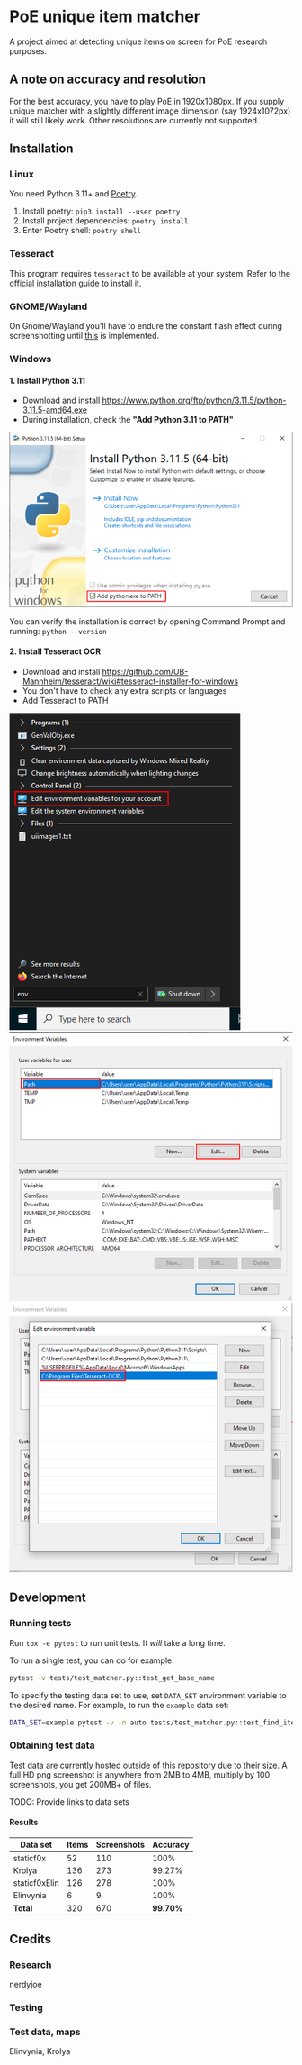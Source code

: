 # PoE unique item matcher

A project aimed at detecting unique items on screen for PoE research purposes.

## A note on accuracy and resolution

For the best accuracy, you have to play PoE in 1920x1080px. If you supply
unique matcher with a slightly different image dimension (say 1924x1072px)
it will still likely work. Other resolutions are currently not supported.

## Installation

### Linux

You need Python 3.11+ and [Poetry](https://github.com/python-poetry/poetry).

1. Install poetry: `pip3 install --user poetry`
2. Install project dependencies: `poetry install`
3. Enter Poetry shell: `poetry shell`

### Tesseract

This program requires `tesseract` to be available at your system.
Refer to the [official installation guide](https://tesseract-ocr.github.io/tessdoc/Installation.html) to install it.

### GNOME/Wayland

On Gnome/Wayland you'll have to endure the constant flash effect during screenshotting
until [this](https://gitlab.gnome.org/GNOME/gnome-shell/-/issues/3866) is implemented.

### Windows

#### 1. Install Python 3.11

- Download and install https://www.python.org/ftp/python/3.11.5/python-3.11.5-amd64.exe
- During installation, check the **"Add Python 3.11 to PATH"**

![Python PATH](docs/img/python_path.png)

You can verify the installation is correct by opening Command Prompt and running: `python --version`

#### 2. Install Tesseract OCR

- Download and install https://github.com/UB-Mannheim/tesseract/wiki#tesseract-installer-for-windows
- You don't have to check any extra scripts or languages
- Add Tesseract to PATH

![Step 1](docs/img/env_var_1.png)
![Step 2](docs/img/env_var_2.png)
![Step 3](docs/img/env_var_3.png)

## Development

### Running tests

Run `tox -e pytest` to run unit tests. It *will* take a long time.

To run a single test, you can do for example:

```bash
pytest -v tests/test_matcher.py::test_get_base_name
```

To specify the testing data set to use, set `DATA_SET` environment variable
to the desired name. For example, to run the `example` data set:

```bash
DATA_SET=example pytest -v -n auto tests/test_matcher.py::test_find_item_contains_item
```

### Obtaining test data

Test data are currently hosted outside of this repository due to their size.
A full HD png screenshot is anywhere from 2MB to 4MB, multiply by 100 screenshots,
you get 200MB+ of files.

TODO: Provide links to data sets

#### Results

| Data set      | Items | Screenshots | Accuracy   |
| ------------- | ----- | ----------- | ---------- |
| staticf0x     | 52    | 110         | 100%       |
| Krolya        | 136   | 273         | 99.27%     |
| staticf0xElin | 126   | 278         | 100%       |
| Elinvynia     | 6     | 9           | 100%       |
| **Total**     | 320   | 670         | **99.70%** |

## Credits

### Research

nerdyjoe

### Testing

### Test data, maps

Elinvynia, Krolya
